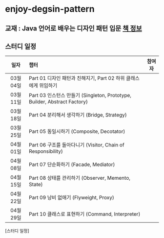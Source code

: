# enjoy-degsin-pattern

## 교재 : Java 언어로 배우는 디자인 패턴 입문 [책 정보](http://book.naver.com/bookdb/book_detail.nhn?bid=4529127)

## 스터디 일정

| 일자 | 챕터 | 참여자 |
| :---: | :--- | :---: |
|03월 04일| Part 01 디자인 패턴과 친해지기, Part 02 하위 클래스에게 위임하기 | |
|03월 11일| Part 03 인스턴스 만들기 (Singleton, Prototype, Builder, Abstract Factory) | |
|03월 18일| Part 04 분리해서 생각하기 (Bridge, Strategy) | |
|03월 25일| Part 05 동일시하기 (Composite, Decotator) | |
|04월 01일| Part 06 구조를 돌아다니기 (Visitor, Chain of Responsibility) | |
|04월 08일| Part 07 단순화하기 (Facade, Mediator) | |
|04월 15일| Part 08 상태를 관리하기 (Observer, Memento, State) | |
|04월 22일| Part 09 낭비 없애기 (Flyweight, Proxy) | |
|04월 29일| Part 10 클래스로 표현하기 (Command, Interpreter) | |
[스터디 일정]
